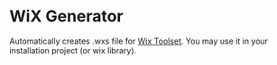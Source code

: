 # WiX Generator
Automatically creates .wxs file for [Wix Toolset](http://wixtoolset.org/). You may use it in your installation project (or wix library).
